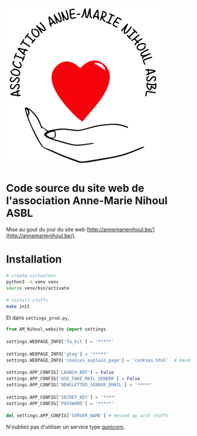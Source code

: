 ![](./AM_Nihoul_website/assets/images/logo.svg)

# Code source du site web de l'association Anne-Marie Nihoul ASBL

Mise au gout du jour du site web [http://annemarienihoul.be/](http://annemarienihoul.be/).

# Installation

```bash
# create virtualenv
python3 -m venv venv
source venv/bin/activate

# install stuffs
make init
```

Et dans `settings_prod.py`,

```python
from AM_Nihoul_website import settings

settings.WEBPAGE_INFO['fa_kit'] = '*****'

settings.WEBPAGE_INFO['gtag'] = '*****'
settings.WEBPAGE_INFO['cookies_explain_page'] = 'cookies.html'  # mandatory if gtag is set

settings.APP_CONFIG['LAUNCH_BOT'] = False
settings.APP_CONFIG['USE_FAKE_MAIL_SENDER'] = False
settings.APP_CONFIG['NEWSLETTER_SENDER_EMAIL'] = '*****'

settings.APP_CONFIG['SECRET_KEY'] = '****'
settings.APP_CONFIG['PASSWORD'] = '*****'

del settings.APP_CONFIG['SERVER_NAME'] # messed up with stuffs
```

N'oubliez pas d'utiliser un service type [gunicorn](https://gunicorn.org/).